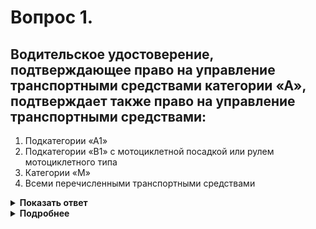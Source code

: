 # Вопрос 1.

## Водительское удостоверение, подтверждающее право на управление транспортными средствами категории «А», подтверждает также право на управление транспортными средствами:

1. Подкатегории «А1»
2. Подкатегории «В1» с мотоциклетной посадкой или рулем мотоциклетного типа
3. Категории «М»
4. Всеми перечисленными транспортными средствами

<details>
<summary><b>Показать ответ</b></summary>
Правильный ответ: 4
</details>
<details>
<summary><b>Подробнее</b></summary>
Согласно ст.25 п.7 Федерального закона «О безопасности дорожного движения», водительское удостоверение, подтверждающее право на управление транспортными средствами категории «А», подтверждает также право на управление всеми перечисленными транспортными средствами.
</details>